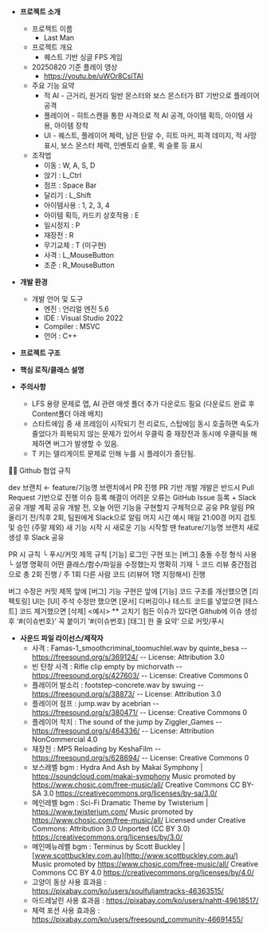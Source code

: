 - **프로젝트 소개**
    - 프로젝트 이름
        - Last Man
    - 프로젝트 개요
        - 퀘스트 기반 싱글 FPS 게임
    - 20250820 기준 플레이 영상
        - https://youtu.be/uWOr8CslTAI
    - 주요 기능 요약
        - 적 AI - 근거리, 원거리 일반 몬스터와 보스 몬스터가 BT 기반으로 플레이어 공격
        - 플레이어 - 히트스캔을 통한 사격으로 적 AI 공격, 아이템 획득, 아이템 사용, 아이템 장착
        - UI - 퀘스트, 플레이어 체력, 남은 탄알 수, 히트 마커, 피격 데미지, 적 사망 표시, 보스 몬스터 체력,   인벤토리 슬롯, 퀵 슬롯 등 표시
    - 조작법
        - 이동 : W, A, S, D
        - 앉기 : L_Ctrl
        - 점프 : Space Bar
        - 달리기 : L_Shift
        - 아이템사용 : 1, 2, 3, 4
        - 아이템 획득, 카드키 상호작용 : E
        - 일시정지 : P
        - 재장전 : R
        - 무기교체 : T (미구현)
        - 사격 : L_MouseButton
        - 조준 : R_MouseButton
  
- **개발 환경**
    - 개발 언어 및 도구
        - 엔진 : 언리얼 엔진 5.6
        - IDE : Visual Studio 2022
        - Compiler : MSVC
        - 언어 : C++
- **프로젝트 구조**


- **핵심 로직/클래스 설명**
    

- **주의사항**
    - LFS 용량 문제로 맵, AI 관련 애셋 폴더 추가 다운로드 필요 (다운로드 완료 후 Content폴더 아래 배치)
    - 스타트에임 중 새 프레임이 시작되기 전 리로드, 스탑에임 동시 호출하면 속도가 줄었다가 회복되지 않는 문제가 있어서 우클릭 중 재장전과 동시에 우클릭을 해제하면 버그가 발생할 수 있음.
    - T 키는 델리게이트 문제로 인해 누를 시 플레이가 중단됨.


      
🧑‍💻 Github 협업 규칙

dev 브랜치 ← feature/기능명 브랜치에서 PR 진행
PR 기반 개발
개발은 반드시 Pull Request 기반으로 진행
이슈 등록
해결이 어려운 오류는 GitHub Issue 등록 + Slack 공유
개발 계획 공유
개발 전, 오늘 어떤 기능을 구현할지 구체적으로 공유
PR 알림
PR 올리기 전/직후 2회, 팀원에게 Slack으로 알림
머지 시간 예시
매일 21:00경 머지 검토 및 승인 (주말 제외)
새 기능 시작 시
새로운 기능 시작할 땐 feature/기능명 브랜치 새로 생성 후 Slack 공유

PR 시 규칙
└ 푸시/커밋 제목 규칙
  [기능] 로그인 구현 또는 [버그] 충돌 수정 형식 사용
└ 설명 명확히
   어떤 클래스/함수/파일을 수정했는지 명확히 기재
└ 코드 리뷰 
   중간점검으로 총 2회 진행 / 주 1회 다른 사람 코드 (리뷰어 1명 지정해서) 진행 

버그 수정은 커밋 제목 앞에 [버그]
기능 구현은 앞에 [기능]
코드 구조를 개선했으면 [리펙토링]
UI는 [UI]
주석 수정만 했으면 [문서]
디버깅이나 테스트 코드를 넣었으면 [테스트]
코드 제거했으면 [삭제]
<예시> 
** 고치기 힘든 이슈가 있다면 Github에 이슈 생성 후 ‘#{이슈번호}’ 꼭 붙이기
‘#{이슈번호} [태그] 한 줄 요약’ 으로 커밋/푸시



- **사운드 파일 라이선스/제작자**
    - 사격 :    Famas-1_smoothcriminal_toomuchlel.wav by quinte_besa -- https://freesound.org/s/369124/ -- License: Attribution 3.0
    - 빈 탄창 사격 : Rifle clip empty by michorvath -- https://freesound.org/s/427603/ -- License: Creative Commons 0
    - 플레이어 발소리 : footstep-concrete.wav by swuing -- https://freesound.org/s/38873/ -- License: Attribution 3.0
    - 플레이어 점프 :  jump.wav by acebrian -- https://freesound.org/s/380471/ -- License: Creative Commons 0
    - 플레이어 착지 : The sound of the jump by Ziggler_Games -- https://freesound.org/s/464336/ -- License: Attribution NonCommercial 4.0
    - 재장전 : MP5 Reloading by KeshaFilm -- https://freesound.org/s/628694/ -- License: Creative Commons 0
    - 보스레벨 bgm :
    Hydra And Ash by Makai Symphony | https://soundcloud.com/makai-symphony
    Music promoted by https://www.chosic.com/free-music/all/
    Creative Commons CC BY-SA 3.0
    https://creativecommons.org/licenses/by-sa/3.0/
    - 메인레벨 bgm :
    Sci-Fi Dramatic Theme by Twisterium | https://www.twisterium.com/
    Music promoted by https://www.chosic.com/free-music/all/
    Licensed under Creative Commons: Attribution 3.0 Unported (CC BY 3.0)
    https://creativecommons.org/licenses/by/3.0/
    - 메인메뉴레벨 bgm :
    Terminus by Scott Buckley | [www.scottbuckley.com.au](http://www.scottbuckley.com.au/)
    Music promoted by https://www.chosic.com/free-music/all/
    Creative Commons CC BY 4.0
    https://creativecommons.org/licenses/by/4.0/
    - 고양이 동상 사용 효과음 : https://pixabay.com/ko/users/soulfuljamtracks-46363515/
    - 아드레날린 사용 효과음 : https://pixabay.com/ko/users/nahtt-49618517/
    - 체력 포션 사용 효과음 : https://pixabay.com/ko/users/freesound_community-46691455/

